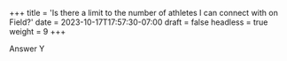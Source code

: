 +++
title = 'Is there a limit to the number of athletes I can connect with on Field?'
date = 2023-10-17T17:57:30-07:00
draft = false
headless = true
weight = 9
+++

Answer Y
